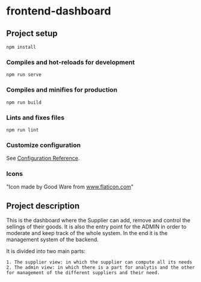 # frontend-dashboard

## Project setup
```
npm install
```

### Compiles and hot-reloads for development
```
npm run serve
```

### Compiles and minifies for production
```
npm run build
```

### Lints and fixes files
```
npm run lint
```

### Customize configuration
See [Configuration Reference](https://cli.vuejs.org/config/).

### Icons

"Icon made by Good Ware from www.flaticon.com"


## Project description

This is the dashboard where the Supplier can add, remove and control the sellings of their goods.
It is also the entry point for the ADMIN in order to moderate and keep track of the whole system.
In the end it is the management system of the backend.

It is divided into two main parts:

    1. The supplier view: in which the supplier can compute all its needs
    2. The admin view: in which there is a part for analytis and the other for management of the different suppliers and their need.